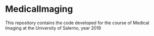 # MedicalImaging
This repository contains the code developed for the course of Medical Imaging at the University of Salerno, year 2019
